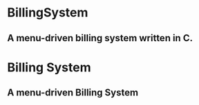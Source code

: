 # BillingSystem
## A menu-driven billing system written in C.

# Billing System
## A menu-driven Billing System
